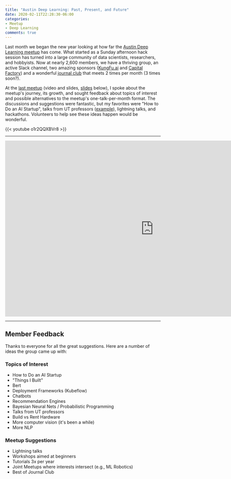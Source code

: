 ```yaml
---
title: "Austin Deep Learning: Past, Present, and Future"
date: 2020-02-11T22:28:30-06:00
categories:
- Meetup
- Deep Learning
comments: true
---
```


Last month we began the new year looking at how far the [Austin Deep Learning meetup](https://www.meetup.com/Austin-Deep-Learning/) has come. What started as a Sunday afternoon hack session has turned into a large community of data scientists, researchers, and hobbyists. Now at nearly 2,600 members, we have a thriving group, an active Slack channel, two amazing sponsors ([KungFu.ai](http://www.kungfu.ai/) and [Capital Factory](https://capitalfactory.com/)) and a wonderful [journal club](https://www.meetup.com/Austin-Deep-Learning/events/268479513/) that meets 2 times per month (3 times soon?).

At the [last meetup](https://www.meetup.com/Austin-Deep-Learning/events/267517968/) (video and slides, [slides](https://docs.google.com/presentation/d/1mSb_eENd-J15YvVtr_26CSKFJhl0ZoWezLe8PAknXok/edit?usp=sharing) below), I spoke about the meetup's journey, its growth, and sought feedback about topics of interest and possible alternatives to the meetup's one-talk-per-month format. The discussions and suggestions were fantastic, but my favorites were "How to Do an AI Startup", talks from UT professors ([example](https://www.meetup.com/Big-Data-AI/events/jgnwbpyzhbnc/)), lightning talks, and hackathons. Volunteers to help see these ideas happen would be wonderful.

{{< youtube o1r2QQXBVr8 >}}

***

<iframe src="https://docs.google.com/presentation/d/e/2PACX-1vQ4vAXhc9i5U6fYS09oSla2SUQUqvuKDBDhFWKX38TJpCm1UGOsA8K3PRPXExUuTdLrno0zcS7AgPT2/embed?start=false&loop=false&delayms=3000" frameborder="0" width="960" height="569" allowfullscreen="true" mozallowfullscreen="true" webkitallowfullscreen="true"></iframe>


***

## Member Feedback

Thanks to everyone for all the great suggestions. Here are a number of ideas the group came up with:

### Topics of Interest

- How to Do an AI Startup
- "Things I Built"
- Bert
- Deployment Frameworks (Kubeflow)
- Chatbots
- Recommendation Engines
- Bayesian Neural Nets / Probabilistic Programming
- Talks from UT professors
- Build vs Rent Hardware
- More computer vision (it's been a while)
- More NLP

### Meetup Suggestions

- Lightning talks
- Workshops aimed at beginners
- Tutorials 3x per year
- Joint Meetups where interests intersect (e.g., ML Robotics)
- Best of Journal Club

